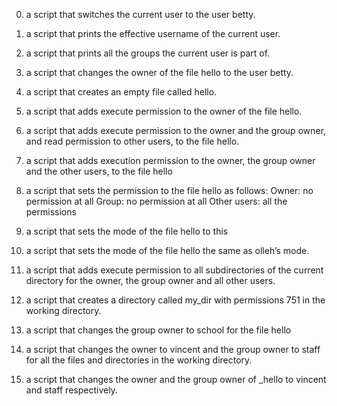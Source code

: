 0. a script that switches the current user to the user betty.
1. a script that prints the effective username of the current user.
2. a script that prints all the groups the current user is part of. 
3. a script that changes the owner of the file hello to the user betty.
4. a script that creates an empty file called hello.
5. a script that adds execute permission to the owner of the file hello.
6. a script that adds execute permission to the owner and the group owner, and read permission to other users, to the file hello.
7. a script that adds execution permission to the owner, the group owner and the other users, to the file hello
8. a script that sets the permission to the file hello as follows: 
Owner: no permission at all
Group: no permission at all
Other users: all the permissions
9. a script that sets the mode of the file hello to this
10. a script that sets the mode of the file hello the same as olleh’s mode.
11. a script that adds execute permission to all subdirectories of the current directory for the owner, the group owner and all other users.
12.  a script that creates a directory called my_dir with permissions 751 in the working directory.
13. a script that changes the group owner to school for the file hello

14.  a script that changes the owner to vincent and the group owner to staff for all the files and directories in the working directory.
15. a script that changes the owner and the group owner of _hello to vincent and staff respectively.
